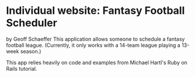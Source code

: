 # Individual website: Fantasy Football Scheduler
by Geoff Schaeffer
This application allows someone to schedule a fantasy football league.
(Currently, it only works with a 14-team league playing a 13-week season.)

This app relies heavily on code and examples from Michael Hartl's Ruby on Rails tutorial.
